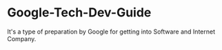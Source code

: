 # Google-Tech-Dev-Guide
It's a type of preparation by Google for getting into Software and Internet Company.
